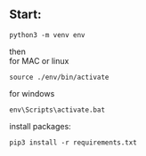 ## Start:
```
python3 -m venv env
```
then  
for MAC or linux
```
source ./env/bin/activate
```
for windows
```
env\Scripts\activate.bat
```

install packages:  
```
pip3 install -r requirements.txt
```
